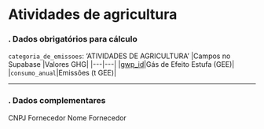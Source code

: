 # Atividades de agricultura

### . Dados obrigatórios para cálculo

`categoria_de_emissoes`: ‘ATIVIDADES DE AGRICULTURA’
|Campos no Supabase	|Valores GHG|
|---|---|
|[gwp_id](https://github.com/ZNIT-Tech/documentation/blob/main/Lista%20de%20Gases.md)|Gás de Efeito Estufa (GEE)|
|`consumo_anual`|Emissões (t GEE)|

***

### . Dados complementares

CNPJ Fornecedor
Nome Fornecedor
